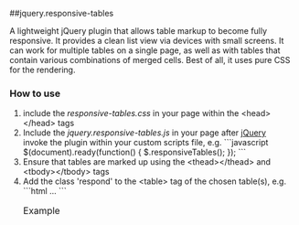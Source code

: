 ##jquery.responsive-tables

A lightweight jQuery plugin  that allows table markup to become fully responsive. It provides a clean list  view via devices with small screens. It can work for multiple tables on a  single page, as well as with tables that contain various combinations of merged  cells. Best of all, it uses pure CSS for the rendering. 

### How to use

<ol>
    <li>include the <em>responsive-tables.css</em> in your page within the &lt;head&gt;&lt;/head&gt; tags</li>
    <li>Include the <em>jquery.responsive-tables.js</em> in your page after <a href="http://jquery.com/download/" target="_blank">jQuery</a></li>
    invoke the plugin within your custom scripts file, e.g. </li>
    ```javascript
    $(document).ready(function() {
        $.responsiveTables();    
    });    
    ```
    <li>Ensure that tables are marked up using the &lt;thead&gt;&lt;/thead&gt; and &lt;tbody&gt;&lt;/tbody&gt; tags</li>
    <li>Add the class 'respond' to the &lt;table&gt; tag of the chosen table(s), e.g.
    <br>
    ```html
    <table class="respond">
        <caption>Example</caption>
        <thead>
            ...
    ```
    </li>
</ol>

